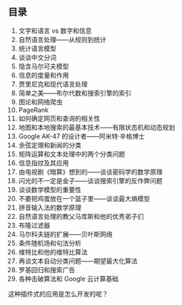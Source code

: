 ## 目录

1. 文字和语言 vs 数字和信息
2. 自然语言处理——从规则到统计
3. 统计语言模型
4. 谈谈中文分词
5. 隐含马尔可夫模型
6. 信息的度量和作用
7. 贾里尼克和现代语言处理
8. 简单之美——布尔代数和搜索引擎的索引
9. 图论和网络爬虫
10. PageRank
11. 如何确定网页和查询的相关性
12. 地图和本地搜索的最基本技术——有限状态机和动态规划
13. Google AK-47 的设计者——阿米特·辛格博士
14. 余弦定理和新闻的分类
15. 矩阵运算和文本处理中的两个分类问题
16. 信息指纹及其应用
17. 由电视剧《暗算》想到的——谈谈密码学的数学原理
18. 闪光的不一定是金子——谈谈搜索引擎的反作弊问题
19. 谈谈数学模型的重要性
20. 不要把鸡蛋放在一个篮子里——谈谈最大熵模型
21. 拼音输入法的数学原理
22. 自然语言处理的教父马库斯和他的优秀弟子们
23. 布隆过滤器
24. 马尔科夫链的扩展——贝叶斯网络
25. 条件随机场和句法分析
26. 维特比和他的维特比算法
27. 再谈文本自动分类问题——期望最大化算法
28. 罗基回归和搜索广告
29. 各种击破算法和 Google 云计算基础

这种插件式的应用是怎么开发的呢？
